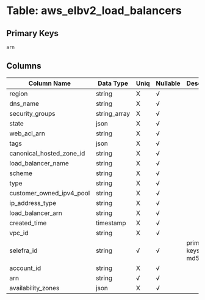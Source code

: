 # Table: aws_elbv2_load_balancers

## Primary Keys 

```
arn
```


## Columns 

|  Column Name   |  Data Type  | Uniq | Nullable | Description | 
|  ----  | ----  | ----  | ----  | ---- | 
| region | string | X | √ |  | 
| dns_name | string | X | √ |  | 
| security_groups | string_array | X | √ |  | 
| state | json | X | √ |  | 
| web_acl_arn | string | X | √ |  | 
| tags | json | X | √ |  | 
| canonical_hosted_zone_id | string | X | √ |  | 
| load_balancer_name | string | X | √ |  | 
| scheme | string | X | √ |  | 
| type | string | X | √ |  | 
| customer_owned_ipv4_pool | string | X | √ |  | 
| ip_address_type | string | X | √ |  | 
| load_balancer_arn | string | X | √ |  | 
| created_time | timestamp | X | √ |  | 
| vpc_id | string | X | √ |  | 
| selefra_id | string | √ | √ | primary keys value md5 | 
| account_id | string | X | √ |  | 
| arn | string | √ | √ |  | 
| availability_zones | json | X | √ |  | 


